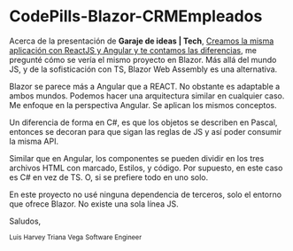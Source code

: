 # CodePills-Blazor-CRMEmpleados

Acerca de la presentación de **Garaje de ideas | Tech**, [Creamos la misma aplicación con ReactJS y Angular y te contamos las diferencias](https://www.youtube.com/watch?v=0uS3VL_auNU), me pregunté cómo se vería el mismo proyecto en Blazor. Más allá del mundo JS, y de la sofisticación con TS, Blazor Web Assembly es una alternativa. 

Blazor se parece más a Angular que a REACT. No obstante es adaptable a ambos mundos. Podemos hacer una arquitectura similar en cualquier caso. Me enfoque en la perspectiva Angular. Se aplican los mismos conceptos.

Un diferencia de forma en C#, es que los objetos se describen en Pascal, entonces se decoran para que sigan las reglas de JS y así poder consumir la misma API. 

Similar que en Angular, los componentes se pueden dividir en los tres archivos HTML con marcado, Estilos, y código. Por supuesto, en este caso es C# en vez de TS. O, si se prefiere todo en uno solo.

En este proyecto no usé ninguna dependencia de terceros, solo el entorno que ofrece Blazor. No existe una sola línea JS.

Saludos,

<sup>Luis Harvey Triana Vega</sup>
<sup>Software Engineer</sup>


